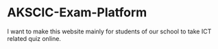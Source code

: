 # AKSCIC-Exam-Platform
I want to make this website mainly for students of our school to take ICT related quiz online.
